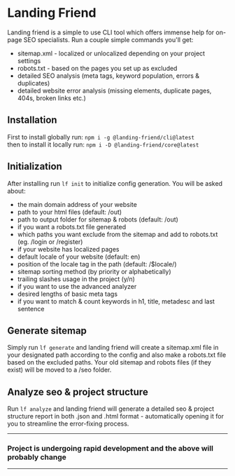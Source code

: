 # Landing Friend

Landing friend is a simple to use CLI tool which offers immense help for on-page SEO specialists. Run a couple simple commands you'll get:
* sitemap.xml - localized or unlocalized depending on your project settings
* robots.txt - based on the pages you set up as excluded
* detailed SEO analysis (meta tags, keyword population, errors & duplicates)
* detailed website error analysis (missing elements, duplicate pages, 404s, broken links etc.)

## Installation

First to install globally run: `npm i -g @landing-friend/cli@latest`  
then to install it locally run: `npm i -D @landing-friend/core@latest`

## Initialization

After installing run `lf init` to initialize config generation. You will be asked about:
* the main domain address of your website
* path to your html files (default: /out)
* path to output folder for sitemap & robots (default: /out)
* if you want a robots.txt file generated
* which paths you want exclude from the sitemap and add to robots.txt (eg. /login or /register)
* if your website has localized pages
* default locale of your website (default: en)
* position of the locale tag in the path (default: /$locale/)
* sitemap sorting method (by priority or alphabetically)
* trailing slashes usage in the project (y/n)
* if you want to use the advanced analyzer
* desired lengths of basic meta tags
* if you want to match & count keywords in h1, title, metadesc and last sentence

## Generate sitemap

Simply run `lf generate` and landing friend will create a sitemap.xml file in your designated path according to the config and also make a robots.txt file based on the excluded paths. Your old sitemap and robots files (if they exist) will be moved to a /seo folder.

## Analyze seo & project structure

Run `lf analyze` and landing friend will generate a detailed seo & project structure report in both .json and .html format - automatically opening it for you to streamline the error-fixing process.

---
### Project is undergoing rapid development and the above will probably change
--- 

